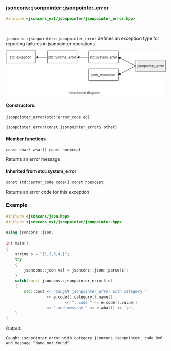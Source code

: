 ### jsoncons::jsonpointer::jsonpointer_error

```cpp
#include <jsoncons_ext/jsonpointer/jsonpointer_error.hpp>
```

<br>

`jsoncons::jsonpointer::jsonpointer_error` defines an exception type for reporting failures in jsonpointer operations.

![jsonpointer_error](diagrams/jsonpointer_error.png)

#### Constructors

    jsonpointer_error(std::error_code ec)

    jsonpointer_error(const jsonpointer_error& other)

#### Member functions

    const char* what() const noexcept
Returns an error message

#### Inherited from std::system_error

    const std::error_code code() const noexcept
Returns an error code for this exception

### Example

```cpp
#include <jsoncons/json.hpp>
#include <jsoncons_ext/jsonpointer/jsonpointer.hpp>

using jsoncons::json;

int main()
{
    string s = "[1,2,3,4,]";
    try 
    {
        jsoncons::json val = jsoncons::json::parse(s);
    } 
    catch(const jsoncons::jsonpointer_error& e) 
    {
        std::cout << "Caught jsonpointer_error with category " 
                  << e.code().category().name() 
                          << ", code " << e.code().value() 
                  << " and message " << e.what() << '\n';
    }
}
```

Output:
```
Caught jsonpointer_error with category jsoncons.jsonpointer, code 0x6 and message "Name not found"
```

